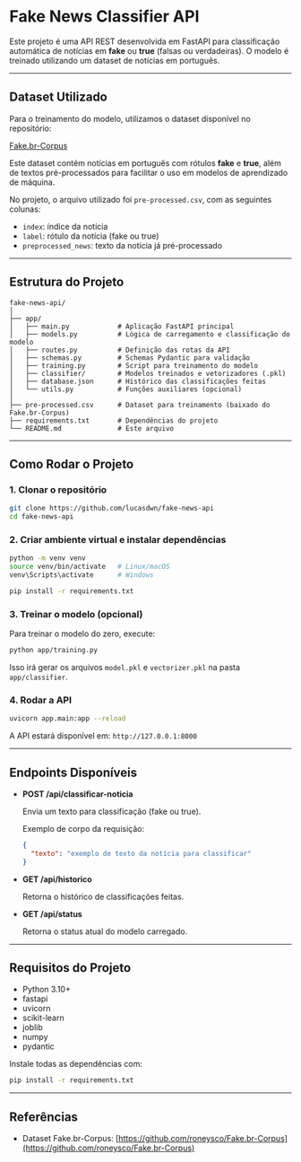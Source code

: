 
# Fake News Classifier API

Este projeto é uma API REST desenvolvida em FastAPI para classificação automática de notícias em **fake** ou **true** (falsas ou verdadeiras). O modelo é treinado utilizando um dataset de notícias em português.

---

## Dataset Utilizado

Para o treinamento do modelo, utilizamos o dataset disponível no repositório:

[Fake.br-Corpus](https://github.com/roneysco/Fake.br-Corpus)

Este dataset contém notícias em português com rótulos **fake** e **true**, além de textos pré-processados para facilitar o uso em modelos de aprendizado de máquina.

No projeto, o arquivo utilizado foi `pre-processed.csv`, com as seguintes colunas:

- `index`: índice da notícia  
- `label`: rótulo da notícia (fake ou true)  
- `preprocessed_news`: texto da notícia já pré-processado  

---

## Estrutura do Projeto

```text
fake-news-api/
│
├── app/
│   ├── main.py            # Aplicação FastAPI principal
│   ├── models.py          # Lógica de carregamento e classificação do modelo
│   ├── routes.py          # Definição das rotas da API
│   ├── schemas.py         # Schemas Pydantic para validação
│   ├── training.py        # Script para treinamento do modelo
│   ├── classifier/        # Modelos treinados e vetorizadores (.pkl)
│   ├── database.json      # Histórico das classificações feitas
│   └── utils.py           # Funções auxiliares (opcional)
│
├── pre-processed.csv      # Dataset para treinamento (baixado do Fake.br-Corpus)
├── requirements.txt       # Dependências do projeto
└── README.md              # Este arquivo
```
---

## Como Rodar o Projeto

### 1. Clonar o repositório

```bash
git clone https://github.com/lucasdwn/fake-news-api
cd fake-news-api
````

### 2. Criar ambiente virtual e instalar dependências

```bash
python -m venv venv
source venv/bin/activate   # Linux/macOS
venv\Scripts\activate      # Windows

pip install -r requirements.txt
```

### 3. Treinar o modelo (opcional)

Para treinar o modelo do zero, execute:

```bash
python app/training.py
```

Isso irá gerar os arquivos `model.pkl` e `vectorizer.pkl` na pasta `app/classifier`.

### 4. Rodar a API

```bash
uvicorn app.main:app --reload
```

A API estará disponível em: `http://127.0.0.1:8000`

---

## Endpoints Disponíveis

* **POST /api/classificar-noticia**

  Envia um texto para classificação (fake ou true).

  Exemplo de corpo da requisição:

  ```json
  {
    "texto": "exemplo de texto da notícia para classificar"
  }
  ```

* **GET /api/historico**

  Retorna o histórico de classificações feitas.

* **GET /api/status**

  Retorna o status atual do modelo carregado.

---

## Requisitos do Projeto

* Python 3.10+
* fastapi
* uvicorn
* scikit-learn
* joblib
* numpy
* pydantic

Instale todas as dependências com:

```bash
pip install -r requirements.txt
```

---

## Referências

* Dataset Fake.br-Corpus: [https://github.com/roneysco/Fake.br-Corpus](https://github.com/roneysco/Fake.br-Corpus)
